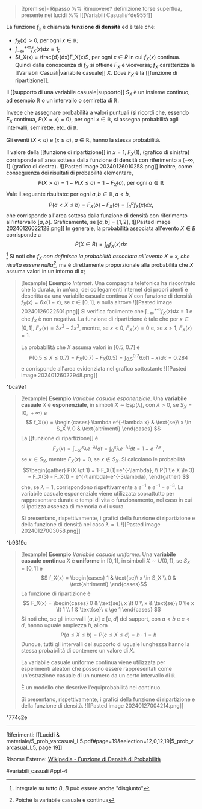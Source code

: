 >[!premise]- Ripasso %% Rimuovere? definizione forse superflua, presente nei lucidi %%
![[Variabili Casuali#^de955f]]

La funzione $f_x$ è chiamata **funzione di densità** ed è tale che:
* $f_X(x) \gt 0$, per ogni $x \in \mathbb{R}$;
* $\int^{+\infty}_{-\infty} f_X(x)dx=1$;
* $f_X(x) = \frac{d}{dx}F_X(x)$, per ogni $x \in R$ in cui $f_X(x)$ continua.
Quindi dalla conoscenza di $f_X$ si ottiene $F_X$ e viceversa; $f_X$ caratterizza la [[Variabili Casuali|variabile casuale]] $X$.
Dove $F_X$ è la [[funzione di ripartizione]].

Il [[supporto di una variabile casuale|supporto]] $S_X$ è un insieme continuo, ad esempio $\mathbb{R}$ o un intervallo o semiretta di $\mathbb{R}$.

Invece che assegnare probabilità a valori puntuali (si ricordi che, essendo $F_X$ continua, $P(X = x)=0$), per ogni $x \in \mathbb{R}$, si assegna probabilità agli intervalli, semirette, etc. di $\mathbb{R}$.

Gli eventi $(X \lt a)$ e $(x \le a)$, $a \in \mathbb{R}$, hanno la stessa probabilità.

Il valore della [[funzione di ripartizione]] in $x = 1,\ F_X(1)$, (grafico di sinistra) corrisponde all'area sottesa dalla funzione di densità con riferimento a $(-\infty, 1]$ (grafico di destra).
![[Pasted image 20240126010258.png]]
Inoltre, come conseguenza dei risultati di probabilità elementare, $$ P(X \gt a) = 1 - P(X \le a) = 1 - F_X(a),\ \text{per ogni}\ a \in \mathbb{R} $$ Vale il seguente risultato: per ogni $a,b \in \mathbb{R}, a \lt b$, $$ P(a \lt X \le b) = F_X(b) - F_X(a) = \int^b_a f_X(x)dx,$$ che corrisponde all'area sottesa dalla funzione di densità con riferimento all'intervallo $[a, b]$. Graficamente, se $[a, b] = [1, 2]$,
![[Pasted image 20240126022128.png]]
In generale, la probabilità associata all'evento $X \in B$ corrisponde a $$ P(X \in B) = \int_B f_X(x)dx $$[^formula1]
Si noti che *$f_X$ non definisce la probabilità associata all'evento $X = x$, che risulta essere nulla[^nota1]*, ma è direttamente proporzionale alla probabilità che $X$ assuma valori in un intorno di x;

>[!example] **Esempio**
>*Internet*. Una compagnia telefonica ha riscontrato che la durata, in un'ora, dei collegamenti internet dei propri utenti è descritta da una variabile casuale continua $X$ con funzione di densità $f_X(x)=6x(1-x)$, se $x \in [0,1]$, e nulla altrove
>![[Pasted image 20240126022501.png]]
>Si verifica facilmente che $\int^{+\infty}_{-\infty} f_X (x) dx = 1$ e che $f_X$ è non negativa.
>La funzione di ripartizione è tale che per $x \in [0,1],\ F_X(x) = 3x^2 - 2x^3$, mentre, se $x \lt 0,\ F_X(x)=0$ e, se $x \gt 1,\ F_X(x)=1$.
>
>La probabilità che $X$ assuma valori in $[0.5,0.7]$ è $$ 
>P(0.5 \le X \le 0.7) = F_X(0.7) - F_X(0.5) = \int^{0.7}_{0.5} 6x(1-x)dx=0.284 $$e corrisponde all'area evidenziata nel grafico sottostante
>![[Pasted image 20240126022948.png]]

^bca9ef

>[!example] **Esempio**
>*Variabile casuale esponenziale*. Una **variabile casuale** $X$ è **esponenziale**, in simboli $X \sim \text{Esp}(\lambda)$, con $\lambda \gt 0$, se $S_X = [0,\ +\infty)$ e $$ f_X(x) = \begin{cases}
>\lambda e^{-\lambda x} & \text{se}\ x \in S_X \\
>0 & \text{altrimenti}
>	\end{cases} $$La [[funzione di ripartizione]] è $$F_X(x) = \int^x_{-\infty} \lambda e^{-\lambda t} dt = \int^x_0 \lambda e^{-\lambda t} dt = 1 - e^{-\lambda x}\ ,$$se $x \in S_X$, mentre $F_X(x) = 0$, se $x \notin S_X$.
>Si calcolano le probabilità $$\begin{gather}
>P(X \gt 1) = 1-F_X(1)=e^{-\lambda}, \\
>P(1 \le X \le 3) = F_X(3) - F_X(1) = e^{-\lambda}-e^{-3\lambda},
>\end{gather}
>$$ che, se $\lambda = 1$, corrispondono rispettivamente a $e^{-1}$ e $e^{-1}-e^{-3}$.
>La variabile casuale esponenziale viene utilizzata soprattutto per rappresentare durate e tempi di vita o funzionamento, nel caso in cui si ipotizza assenza di memoria o di usura.
>
>Si presentano, rispettivamente, i grafici della funzione di ripartizione e della funzione di densità nel caso $\lambda = 1$.
>![[Pasted image 20240127003058.png]]

^b9319c

>[!example] **Esempio**
>*Variabile casuale uniforme*. Una **variabile casuale continua** $X$ è **uniforme** in $[0, 1]$, in simboli $X \sim U(0,1)$, se $S_X=[0,1]$ e $$ f_X(x) = \begin{cases}
>1 & \text{se}\ x \in S_X \\
>0 & \text{altrimenti}
>\end{cases}$$ La funzione di ripartizione è $$ F_X(x) = \begin{cases} 
>0 & \text{se}\ x \lt 0 \\
>x & \text{se}\ 0 \le x \lt 1 \\
>1 & \text{se}\ x \ge 1 \end{cases} $$Si noti che, se gli intervalli $[a, b]$ e $[c, d]$ del support, con $a \lt b$ e $c \lt d$, hanno uguale ampiezza $h$, allora $$P(a \le X \le b) = P(c \le X \le d) = h \cdot 1 = h$$Dunque, tutti gli intervalli del supporto di uguale lunghezza hanno la stessa probabilità di contenere un valore di $X$.
>
>La variabile casuale uniforme continua viene utilizzata per esperimenti aleatori che possono essere rappresentati come un'estrazione casuale di un numero da un certo intervallo di $\mathbb{R}$.
>
>È un modello che descrive l'equiprobabilità nel continuo.
>
>Si presentano, rispettivamente, i grafici della funzione di ripartizione e della funzione di densità.
>![[Pasted image 20240127004214.png]]

^774c2e

***
Riferimenti:
[[Lucidi & materiale/5_prob_varcasual_L5.pdf#page=19&selection=12,0,12,19|5_prob_varcasual_L5, page 19]]

Risorse Esterne:
[Wikipedia - Funzione di Densità di Probabilità](https://it.wikipedia.org/wiki/Funzione_di_densit%C3%A0_di_probabilit%C3%A0?useskin=vector)

[^formula1]:Integrale su tutto $B$, $B$ può essere anche "disgiunto"

[^nota1]:Poiché la variabile casuale è continua

#variabili_casuali 
#ppt-4 